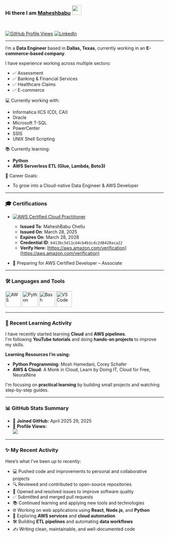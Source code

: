 ### Hi there I am [Maheshbabu](https://github.com/maheshbabu) <img src="https://raw.githubusercontent.com/MartinHeinz/MartinHeinz/master/wave.gif" width="30px">  
<br/>

[![GitHub Profile Views](https://komarev.com/ghpvc/?username=maheshbabu&label=PROFILE+VIEWS&style=for-the-badge&color=blueviolet)](https://github.com/maheshbabu)
[![LinkedIn](https://img.shields.io/badge/linkedin-%230077B5.svg?style=for-the-badge&logo=linkedin&logoColor=white)](https://www.linkedin.com/in/mahesh-babu-b499b5187/)

---

I’m a **Data Engineer** based in **Dallas, Texas**, currently working in an **E-commerce-based company**.

I have experience working across multiple sectors:
- ✅ Assessment
- ✅ Banking & Financial Services
- ✅ Healthcare Claims
- ✅ E-commerce

💻 Currently working with:
- Informatica IICS (CDI, CAI)
- Oracle
- Microsoft T-SQL
- PowerCenter
- SSIS
- UNIX Shell Scripting

📚 Currently learning:
- **Python**
- **AWS Serverless ETL (Glue, Lambda, Boto3)**

🎯 Career Goals:
- To grow into a Cloud-native Data Engineer & AWS Developer

---

### 🎓 Certifications

- [![AWS Certified Cloud Practitioner](https://img.shields.io/badge/AWS_Cloud_Practitioner-Certified-yellow?logo=amazon-aws)](https://aws.amazon.com/verification)  
  - **Issued To**: MaheshBabu Chellu  
  - **Issued On**: March 28, 2025  
  - **Expires On**: March 28, 2028  
  - **Credential ID**: `b413bc5d11cb4cb4b1cdc2d8420aca22`  
  - **Verify Here**: [https://aws.amazon.com/verification](https://aws.amazon.com/verification)

- 🧠 Preparing for AWS Certified Developer – Associate

---

### 🛠️ Languages and Tools
<p>
  <img src="https://cdn.worldvectorlogo.com/logos/aws-2.svg" alt="AWS" width="50" height="50"/>
  <img src="https://cdn.worldvectorlogo.com/logos/python-5.svg" alt="Python" width="50" height="50"/>
  <img src="https://cdn.worldvectorlogo.com/logos/bash-1.svg" alt="Bash" width="50" height="50"/>
  <img src="https://cdn.worldvectorlogo.com/logos/visual-studio-code-1.svg" alt="VS Code" width="50" height="50"/>
</p>

---

### 📘 Recent Learning Activity

I have recently started learning **Cloud** and **AWS pipelines**.  
I'm following **YouTube tutorials** and doing **hands-on projects** to improve my skills.

**Learning Resources I’m using:**
- **Python Programming**: Mosh Hamedani, Corey Schafer  
- **AWS & Cloud**: A Monk in Cloud, Learn by Doing IT, Cloud for Free, NeuralNine

I'm focusing on **practical learning** by building small projects and watching step-by-step guides.

---

### 📊 GitHub Stats Summary

- 👤 **Joined GitHub:** April 2025 29, 2025
- 👀 **Profile Views:**  
  ![](https://komarev.com/ghpvc/?username=your-username&label=Profile%20views&color=0e75b6&style=flat)



---

### ✨ My Recent Activity
<!--START_SECTION:activity-->Here’s what I’ve been up to recently:
- 💻 Pushed code and improvements to personal and collaborative projects  
- 🔍 Reviewed and contributed to open-source repositories  
- 🐛 Opened and resolved issues to improve software quality  
- ✅ Submitted and merged pull requests  
- 📚 Continued learning and applying new tools and technologies  
- 🌐 Working on web applications using **React**, **Node.js**, and **Python**  
- 🚀 Exploring **AWS services** and **cloud automation**  
- 🛠️ Building **ETL pipelines** and automating **data workflows**  
- ✍️ Writing clean, maintainable, and well-documented code   <!--END_SECTION:activity-->
